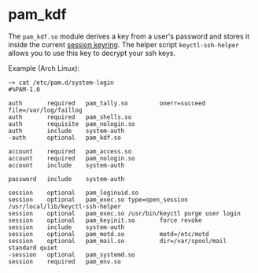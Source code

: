 pam_kdf
=======

The `pam_kdf.so` module derives a key from a user's password and stores it
inside the current
[session keyring](https://www.kernel.org/doc/Documentation/security/keys.txt).
The helper script `keyctl-ssh-helper` allows you to use this key to decrypt
your ssh keys.

Example (Arch Linux):
```
~> cat /etc/pam.d/system-login 
#%PAM-1.0

auth       required   pam_tally.so         onerr=succeed file=/var/log/faillog
auth       required   pam_shells.so
auth       requisite  pam_nologin.so
auth       include    system-auth
-auth      optional   pam_kdf.so

account    required   pam_access.so
account    required   pam_nologin.so
account    include    system-auth

password   include    system-auth

session    optional   pam_loginuid.so
session    optional   pam_exec.so type=open_session /usr/local/lib/keyctl-ssh-helper
session    optional   pam_exec.so /usr/bin/keyctl purge user login
session    optional   pam_keyinit.so       force revoke
session    include    system-auth
session    optional   pam_motd.so          motd=/etc/motd
session    optional   pam_mail.so          dir=/var/spool/mail standard quiet
-session   optional   pam_systemd.so
session    required   pam_env.so
```
